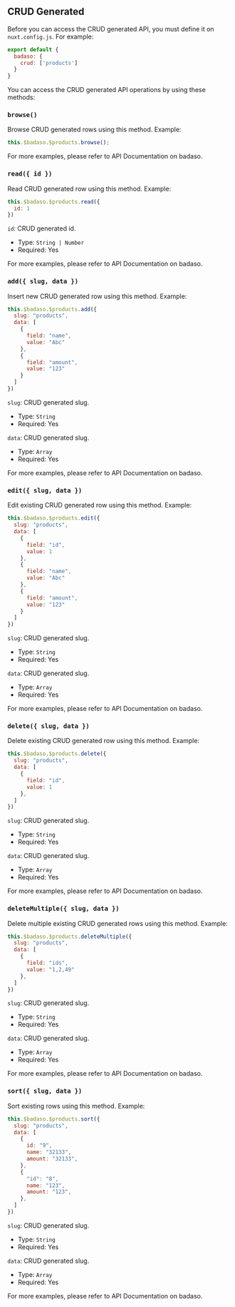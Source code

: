 ## CRUD Generated

Before you can access the CRUD generated API, you must define it on `nuxt.config.js`. For example:
```js
export default {
  badaso: {
    crud: ['products']
  }
}
```
You can access the CRUD generated API operations by using these methods:
### `browse()`

Browse CRUD generated rows using this method. Example: 
```js
this.$badaso.$products.browse();
```

For more examples, please refer to API Documentation on badaso.

### `read({ id })`

Read CRUD generated row using this method. Example: 
```js
this.$badaso.$products.read({
  id: 1
})
```

`id`: CRUD generated id.
- Type: `String | Number`
- Required: Yes

For more examples, please refer to API Documentation on badaso.

### `add({ slug, data })`

Insert new CRUD generated row using this method. Example: 
```js
this.$badaso.$products.add({
  slug: "products",
  data: [
    {
      field: "name",
      value: "Abc"
    },
    {
      field: "amount",
      value: "123"
    }
  ]
})
```

`slug`: CRUD generated slug.
- Type: `String`
- Required: Yes

`data`: CRUD generated slug.
- Type: `Array`
- Required: Yes

For more examples, please refer to API Documentation on badaso.

### `edit({ slug, data })`

Edit existing CRUD generated row using this method. Example: 
```js
this.$badaso.$products.edit({
  slug: "products",
  data: [
    {
      field: "id",
      value: 1
    },
    {
      field: "name",
      value: "Abc"
    },
    {
      field: "amount",
      value: "123"
    }
  ]
})
```

`slug`: CRUD generated slug.
- Type: `String`
- Required: Yes

`data`: CRUD generated slug.
- Type: `Array`
- Required: Yes

For more examples, please refer to API Documentation on badaso.

### `delete({ slug, data })`

Delete existing CRUD generated row using this method. Example: 
```js
this.$badaso.$products.delete({
  slug: "products",
  data: [
    {
      field: "id",
      value: 1
    },
  ]
})
```

`slug`: CRUD generated slug.
- Type: `String`
- Required: Yes

`data`: CRUD generated slug.
- Type: `Array`
- Required: Yes

For more examples, please refer to API Documentation on badaso.

### `deleteMultiple({ slug, data })`

Delete multiple existing CRUD generated rows using this method. Example: 
```js
this.$badaso.$products.deleteMultiple({
  slug: "products",
  data: [
    {
      field: "ids",
      value: "1,2,49"
    },
  ]
})
```

`slug`: CRUD generated slug.
- Type: `String`
- Required: Yes

`data`: CRUD generated slug.
- Type: `Array`
- Required: Yes

For more examples, please refer to API Documentation on badaso.

### `sort({ slug, data })`

Sort existing rows using this method. Example: 
```js
this.$badaso.$products.sort({
  slug: "products",
  data: [
    {
      id: "9",
      name: "32133",
      amount: "32133",
    },
    {
      "id": "8",
      name: "123",
      amount: "123",
    },
  ]
})
```

`slug`: CRUD generated slug.
- Type: `String`
- Required: Yes

`data`: CRUD generated slug.
- Type: `Array`
- Required: Yes

For more examples, please refer to API Documentation on badaso.
